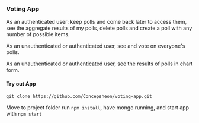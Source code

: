 ### Voting App

As an authenticated user: keep polls and come back later to access them,  see the aggregate results of my polls, delete polls and create a poll with any number of possible items.

As an unauthenticated or authenticated user, see and vote on everyone's polls.

As an unauthenticated or authenticated user, see the results of polls in chart form. 

#### Try out App

```
git clone https://github.com/Concepsheon/voting-app.git
```

Move to project folder run ```npm install```, have mongo running, and start app with ```npm start```